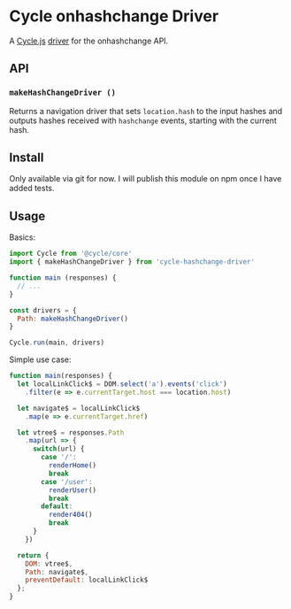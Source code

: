 
# Cycle onhashchange Driver

A [Cycle.js](http://cycle.js.org) [driver](http://cycle.js.org/drivers.html) for the onhashchange API.

## API

### ```makeHashChangeDriver ()```

Returns a navigation driver that sets ```location.hash``` to the input hashes and outputs hashes received with ```hashchange``` events, starting with the current hash.

## Install

Only available via git for now. I will publish this module on npm once I have added tests.

## Usage

Basics:

```js
import Cycle from '@cycle/core'
import { makeHashChangeDriver } from 'cycle-hashchange-driver'

function main (responses) {
  // ...
}

const drivers = {
  Path: makeHashChangeDriver()
}

Cycle.run(main, drivers)
```

Simple use case:

```js
function main(responses) {
  let localLinkClick$ = DOM.select('a').events('click')
    .filter(e => e.currentTarget.host === location.host)

  let navigate$ = localLinkClick$
    .map(e => e.currentTarget.href)

  let vtree$ = responses.Path
    .map(url => {
      switch(url) {
        case '/':
          renderHome()
          break
        case '/user':
          renderUser()
          break
        default:
          render404()
          break
      }
    })

  return {
    DOM: vtree$,
    Path: navigate$,
    preventDefault: localLinkClick$
  };
}
```
